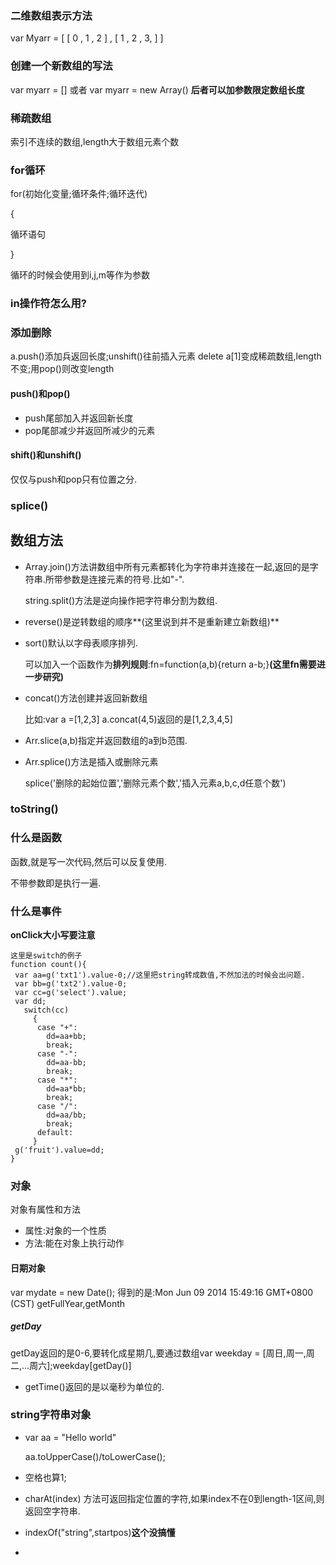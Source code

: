 ### 二维数组表示方法
var Myarr = [ [ 0 , 1 , 2 ] , [ 1 , 2 , 3, ] ]

### 创建一个新数组的写法
var myarr = [] 或者 var myarr = new Array() **后者可以加参数限定数组长度**

### 稀疏数组
索引不连续的数组,length大于数组元素个数

### for循环
for(初始化变量;循环条件;循环迭代)

{

循环语句

}

循环的时候会使用到i,j,m等作为参数

### in操作符怎么用?

### 添加删除
a.push()添加兵返回长度;unshift()往前插入元素
delete a[1]变成稀疏数组,length不变;用pop()则改变length


#### push()和pop()
+ push尾部加入并返回新长度
+ pop尾部减少并返回所减少的元素

#### shift()和unshift()

仅仅与push和pop只有位置之分.

### splice()

## 数组方法
+ Array.join()方法讲数组中所有元素都转化为字符串并连接在一起,返回的是字符串.所带参数是连接元素的符号.比如"-".
 
 	string.split()方法是逆向操作把字符串分割为数组.
 
+ reverse()是逆转数组的顺序**(这里说到并不是重新建立新数组)**
+ sort()默认以字母表顺序排列.

	可以加入一个函数作为**排列规则**:fn=function(a,b){return a-b;}**(这里fn需要进一步研究)**
+ concat()方法创建并返回新数组

	比如:var a =[1,2,3] a.concat(4,5)返回的是[1,2,3,4,5]
+ Arr.slice(a,b)指定并返回数组的a到b范围.
+ Arr.splice()方法是插入或删除元素

	splice('删除的起始位置','删除元素个数','插入元素a,b,c,d任意个数')
	
### toString()








### 什么是函数
函数,就是写一次代码,然后可以反复使用.

不带参数即是执行一遍.

### 什么是事件

**onClick大小写要注意**


	这里是switch的例子
	function count(){
     var aa=g('txt1').value-0;//这里把string转成数值,不然加法的时候会出问题.
     var bb=g('txt2').value-0; 
     var cc=g('select').value;
     var dd;
       switch(cc)
         {
          case "+":
            dd=aa+bb;
            break;
          case "-":
            dd=aa-bb;
            break;
          case "*":
            dd=aa*bb;
            break;
          case "/":
            dd=aa/bb;
            break;
          default:
         }
     g('fruit').value=dd;
	}

### 对象
对象有属性和方法

+ 属性:对象的一个性质
+ 方法:能在对象上执行动作

#### 日期对象
var mydate = new Date();
得到的是:Mon Jun 09 2014 15:49:16 GMT+0800 (CST)
getFullYear,getMonth

##### getDay
getDay返回的是0-6,要转化成星期几,要通过数组var weekday = [周日,周一,周二,...周六];weekday[getDay()]

+ getTime()返回的是以毫秒为单位的.

### string字符串对象
+ var aa = "Hello world"

	aa.toUpperCase()/toLowerCase();
+ 空格也算1;

+ charAt(index) 方法可返回指定位置的字符,如果index不在0到length-1区间,则返回空字符串.

+ indexOf("string",startpos)**这个没搞懂**
+ 
